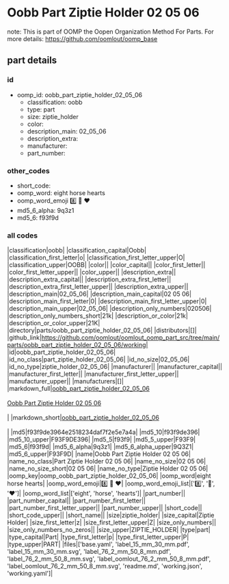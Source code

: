 # Oobb Part Ziptie Holder 02 05 06  

note: This is part of OOMP the Oopen Organization Method For Parts. For more details: https://github.com/oomlout/oomp_base

##  part details





### id
* oomp_id: oobb_part_ziptie_holder_02_05_06
  * classification: oobb
  * type: part
  * size: ziptie_holder
  * color: 
  * description_main: 02_05_06
  * description_extra: 
  * manufacturer: 
  * part_number: 

### other_codes
* short_code: 
* oomp_word: eight horse hearts
* oomp_word_emoji :eight: :horse: :hearts:
* md5_6_alpha: 9q3z1
* md5_6: f93f9d

### all codes 
|classification|oobb|
|classification_capital|Oobb|
|classification_first_letter|o|
|classification_first_letter_upper|O|
|classification_upper|OOBB|
|color||
|color_capital||
|color_first_letter||
|color_first_letter_upper||
|color_upper||
|description_extra||
|description_extra_capital||
|description_extra_first_letter||
|description_extra_first_letter_upper||
|description_extra_upper||
|description_main|02_05_06|
|description_main_capital|02 05 06|
|description_main_first_letter|0|
|description_main_first_letter_upper|0|
|description_main_upper|02_05_06|
|description_only_numbers|020506|
|description_only_numbers_short|21k|
|description_or_color|21k|
|description_or_color_upper|21K|
|directory|parts/oobb_part_ziptie_holder_02_05_06|
|distributors|[]|
|github_link|https://github.com/oomlout/oomlout_oomp_part_src/tree/main/parts/oobb_part_ziptie_holder_02_05_06/working|
|id|oobb_part_ziptie_holder_02_05_06|
|id_no_class|part_ziptie_holder_02_05_06|
|id_no_size|02_05_06|
|id_no_type|ziptie_holder_02_05_06|
|manufacturer||
|manufacturer_capital||
|manufacturer_first_letter||
|manufacturer_first_letter_upper||
|manufacturer_upper||
|manufacturers|[]|
|markdown_full|[oobb_part_ziptie_holder_02_05_06](https://github.com/oomlout/oomlout_oomp_part_src/tree/main/parts/oobb_part_ziptie_holder_02_05_06/working)<br>[](https://github.com/oomlout/oomlout_oomp_part_src/tree/main/parts/oobb_part_ziptie_holder_02_05_06/working)<br>[Oobb Part Ziptie Holder 02 05 06](https://github.com/oomlout/oomlout_oomp_part_src/tree/main/parts/oobb_part_ziptie_holder_02_05_06/working)<br><br>|
|markdown_short|[oobb_part_ziptie_holder_02_05_06](https://github.com/oomlout/oomlout_oomp_part_src/tree/main/parts/oobb_part_ziptie_holder_02_05_06/working)<br><br>|
|md5|f93f9de3964e2518234daf7f2e5e7a4a|
|md5_10|f93f9de396|
|md5_10_upper|F93F9DE396|
|md5_5|f93f9|
|md5_5_upper|F93F9|
|md5_6|f93f9d|
|md5_6_alpha|9q3z1|
|md5_6_alpha_upper|9Q3Z1|
|md5_6_upper|F93F9D|
|name|Oobb Part Ziptie Holder 02 05 06|
|name_no_class|Part Ziptie Holder 02 05 06|
|name_no_size|02 05 06|
|name_no_size_short|02 05 06|
|name_no_type|Ziptie Holder 02 05 06|
|oomp_key|oomp_oobb_part_ziptie_holder_02_05_06|
|oomp_word|eight horse hearts|
|oomp_word_emoji|:eight: :horse: :hearts:|
|oomp_word_emoji_list|[':eight:', ':horse:', ':hearts:']|
|oomp_word_list|['eight', 'horse', 'hearts']|
|part_number||
|part_number_capital||
|part_number_first_letter||
|part_number_first_letter_upper||
|part_number_upper||
|short_code||
|short_code_upper||
|short_name||
|size|ziptie_holder|
|size_capital|Ziptie Holder|
|size_first_letter|z|
|size_first_letter_upper|Z|
|size_only_numbers||
|size_only_numbers_no_zeros||
|size_upper|ZIPTIE_HOLDER|
|type|part|
|type_capital|Part|
|type_first_letter|p|
|type_first_letter_upper|P|
|type_upper|PART|
|files|['base.yaml', 'label_15_mm_30_mm.pdf', 'label_15_mm_30_mm.svg', 'label_76_2_mm_50_8_mm.pdf', 'label_76_2_mm_50_8_mm.svg', 'label_oomlout_76_2_mm_50_8_mm.pdf', 'label_oomlout_76_2_mm_50_8_mm.svg', 'readme.md', 'working.json', 'working.yaml']|

